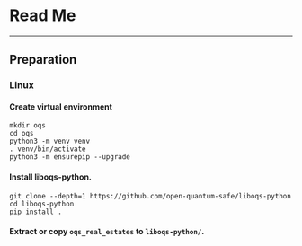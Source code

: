 # Read Me  

---  

## Preparation

### Linux

#### Create virtual environment
```shell
mkdir oqs
cd oqs
python3 -m venv venv
. venv/bin/activate
python3 -m ensurepip --upgrade
```
#### Install liboqs-python. 
```shell
git clone --depth=1 https://github.com/open-quantum-safe/liboqs-python
cd liboqs-python
pip install .
```
#### Extract or copy ```oqs_real_estates``` to ```liboqs-python/```.
